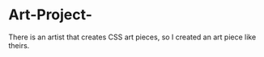 # Art-Project-
There is an artist that creates CSS art pieces, so I created an art piece like theirs. 
